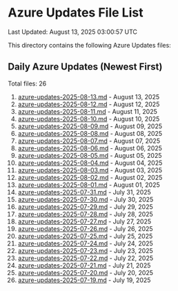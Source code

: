 # Azure Updates File List

Last Updated: August 13, 2025 03:00:57 UTC

This directory contains the following Azure Updates files:

## Daily Azure Updates (Newest First)

Total files: 26

1. [azure-updates-2025-08-13.md](./azure-updates-2025-08-13.md) - August 13, 2025
2. [azure-updates-2025-08-12.md](./azure-updates-2025-08-12.md) - August 12, 2025
3. [azure-updates-2025-08-11.md](./azure-updates-2025-08-11.md) - August 11, 2025
4. [azure-updates-2025-08-10.md](./azure-updates-2025-08-10.md) - August 10, 2025
5. [azure-updates-2025-08-09.md](./azure-updates-2025-08-09.md) - August 09, 2025
6. [azure-updates-2025-08-08.md](./azure-updates-2025-08-08.md) - August 08, 2025
7. [azure-updates-2025-08-07.md](./azure-updates-2025-08-07.md) - August 07, 2025
8. [azure-updates-2025-08-06.md](./azure-updates-2025-08-06.md) - August 06, 2025
9. [azure-updates-2025-08-05.md](./azure-updates-2025-08-05.md) - August 05, 2025
10. [azure-updates-2025-08-04.md](./azure-updates-2025-08-04.md) - August 04, 2025
11. [azure-updates-2025-08-03.md](./azure-updates-2025-08-03.md) - August 03, 2025
12. [azure-updates-2025-08-02.md](./azure-updates-2025-08-02.md) - August 02, 2025
13. [azure-updates-2025-08-01.md](./azure-updates-2025-08-01.md) - August 01, 2025
14. [azure-updates-2025-07-31.md](./azure-updates-2025-07-31.md) - July 31, 2025
15. [azure-updates-2025-07-30.md](./azure-updates-2025-07-30.md) - July 30, 2025
16. [azure-updates-2025-07-29.md](./azure-updates-2025-07-29.md) - July 29, 2025
17. [azure-updates-2025-07-28.md](./azure-updates-2025-07-28.md) - July 28, 2025
18. [azure-updates-2025-07-27.md](./azure-updates-2025-07-27.md) - July 27, 2025
19. [azure-updates-2025-07-26.md](./azure-updates-2025-07-26.md) - July 26, 2025
20. [azure-updates-2025-07-25.md](./azure-updates-2025-07-25.md) - July 25, 2025
21. [azure-updates-2025-07-24.md](./azure-updates-2025-07-24.md) - July 24, 2025
22. [azure-updates-2025-07-23.md](./azure-updates-2025-07-23.md) - July 23, 2025
23. [azure-updates-2025-07-22.md](./azure-updates-2025-07-22.md) - July 22, 2025
24. [azure-updates-2025-07-21.md](./azure-updates-2025-07-21.md) - July 21, 2025
25. [azure-updates-2025-07-20.md](./azure-updates-2025-07-20.md) - July 20, 2025
26. [azure-updates-2025-07-19.md](./azure-updates-2025-07-19.md) - July 19, 2025
